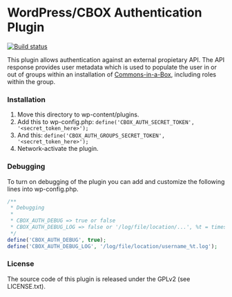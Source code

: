 # WordPress/CBOX Authentication Plugin

[![Build status][build-status]][travis-ci]

This plugin allows authentication against an external propietary API. The API
response provides user metadata which is used to populate the user in or out
of groups within an installation of [Commons-in-a-Box][cbox], including roles
within the group.

### Installation

1. Move this directory to wp-content/plugins.
2. Add this to wp-config.php: `define('CBOX_AUTH_SECRET_TOKEN', '<secret_token_here>');`
3. And this: `define('CBOX_AUTH_GROUPS_SECRET_TOKEN', '<secret_token_here>');`
4. Network-activate the plugin.

### Debugging

To turn on debugging of the plugin you can add and customize the following lines into wp-config.php.

```php
/**
 * Debugging
 *
 * CBOX_AUTH_DEBUG => true or false
 * CBOX_AUTH_DEBUG_LOG => false or '/log/file/location/...', %t = timestamp, %r = random number, %h = hash of message
 */
define('CBOX_AUTH_DEBUG', true);
define('CBOX_AUTH_DEBUG_LOG', '/log/file/location/username_%t.log');
```

### License

The source code of this plugin is released under the GPLv2 (see LICENSE.txt).

[travis-ci]: https://travis-ci.org/mlaa/cbox-auth
[build-status]: https://travis-ci.org/mlaa/cbox-auth.svg?branch=develop
[cbox]: http://commonsinabox.org
